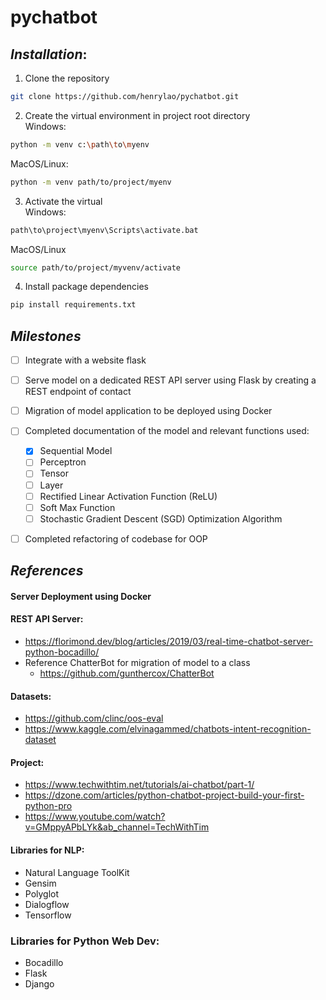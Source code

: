 # pychatbot

## *Installation*:
1. Clone the repository
``` sh
git clone https://github.com/henrylao/pychatbot.git
```
2. Create the virtual environment in project root directory<br>
Windows:
```sh
python -m venv c:\path\to\myenv
```
MacOS/Linux:
```sh
python -m venv path/to/project/myenv
```
3. Activate the virtual<br>
Windows:
```sh
path\to\project\myenv\Scripts\activate.bat
```
MacOS/Linux
```sh
source path/to/project/myvenv/activate
```
4. Install package dependencies
``` sh
pip install requirements.txt
```



## *Milestones*
* [ ] Integrate with a website flask
* [ ] Serve model on a dedicated REST API server using Flask by creating a REST endpoint of contact
* [ ] Migration of model application to be deployed using Docker
* [ ] Completed documentation of the model and relevant functions used:
	* [x] Sequential Model
	* [ ] Perceptron
	* [ ] Tensor
	* [ ] Layer
	* [ ] Rectified Linear Activation Function (ReLU)
	* [ ] Soft Max Function
	* [ ] Stochastic Gradient Descent (SGD) Optimization Algorithm

* [ ] Completed refactoring of codebase for OOP


## *References*
#### Server Deployment using Docker

#### REST API Server:
* https://florimond.dev/blog/articles/2019/03/real-time-chatbot-server-python-bocadillo/
* Reference ChatterBot for migration of model to a class
  - https://github.com/gunthercox/ChatterBot

#### Datasets:
* https://github.com/clinc/oos-eval
* https://www.kaggle.com/elvinagammed/chatbots-intent-recognition-dataset

#### Project:
* https://www.techwithtim.net/tutorials/ai-chatbot/part-1/
* https://dzone.com/articles/python-chatbot-project-build-your-first-python-pro
* https://www.youtube.com/watch?v=GMppyAPbLYk&ab_channel=TechWithTim

#### Libraries for NLP:
* Natural Language ToolKit
* Gensim
* Polyglot
* Dialogflow
* Tensorflow

### Libraries for Python Web Dev:
* Bocadillo
* Flask
* Django
